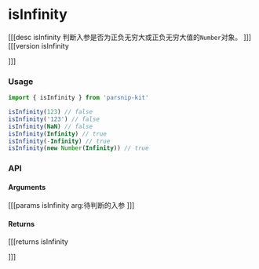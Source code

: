 # isInfinity
[[[desc isInfinity
判断入参是否为正负无穷大或正负无穷大值的`Number`对象。
]]]
[[[version isInfinity
  
]]]
### Usage

```ts
import { isInfinity } from 'parsnip-kit'

isInfinity(123) // false
isInfinity('123') // false
isInfinity(NaN) // false
isInfinity(Infinity) // true
isInfinity(-Infinity) // true
isInfinity(new Number(Infinity)) // true
```


### API

#### Arguments
[[[params isInfinity
arg:待判断的入参
]]]
#### Returns
[[[returns isInfinity

]]]